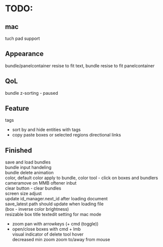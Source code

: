 # TODO:

## mac  
tuch pad support

## Appearance  
bundle/panelcontainer resise to fit text, bundle resise to fit panelcontainer  

## QoL
bundle z-sorting - paused  
 
## Feature
tags  
- sort by and hide entities with tags  
- copy paste boxes or selected regions
directional links  

## Finished
save and load bundles  
bundle input handeling  
bundle delete animation  
color, default color apply to bundle, color tool - click on boxes and bundlers  
cameramove on MMB oftener inbut  
clear button - clear bundles  
screen size adjust  
update id_manager.next_id after loading document  
save_latest path should update when loading file  
(box - inverse color brightness)  
resizable box title textedit 
setting for mac mode  
- zoom pan with arrowkeys (+ cmd (toggle))  
- open/close boxes with cmd + lmb  
visual indicator of delete tool hover  
decreased min zoom 
zoom to/away from mouse
